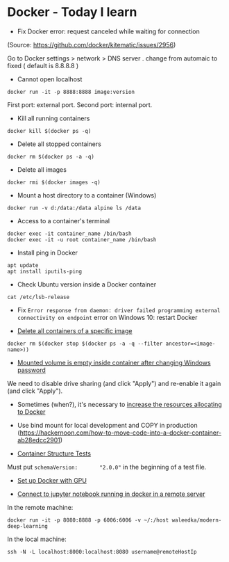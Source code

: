 # Docker - Today I learn

* Fix Docker error: request canceled while waiting for connection 

(Source: https://github.com/docker/kitematic/issues/2956)

Go to Docker settings > network > DNS server . change from automaic to fixed ( default is 8.8.8.8 )

* Cannot open localhost

```
docker run -it -p 8888:8888 image:version
```

First port: external port.
Second port: internal port.

* Kill all running containers

```
docker kill $(docker ps -q)
```

* Delete all stopped containers

```
docker rm $(docker ps -a -q)
```

* Delete all images

```
docker rmi $(docker images -q)
```

* Mount a host directory to a container (Windows)

```
docker run -v d:/data:/data alpine ls /data
```

* Access to a container's terminal

```
docker exec -it container_name /bin/bash
docker exec -it -u root container_name /bin/bash

```

* Install ping in Docker

```
apt update
apt install iputils-ping
```

* Check Ubuntu version inside a Docker container

```
cat /etc/lsb-release
```

* Fix `Error response from daemon: driver failed programming external connectivity on endpoint` error on Windows 10: restart Docker

* [Delete all containers of a specific image](https://stackoverflow.com/questions/32073971/stopping-docker-containers-by-image-name-ubuntu)

```
docker rm $(docker stop $(docker ps -a -q --filter ancestor=<image-name>))
```

* [Mounted volume is empty inside container after changing Windows password](https://stackoverflow.com/questions/38583900/mounted-volume-is-empty-inside-container)

We need to disable drive sharing (and click "Apply") and re-enable it again (and click "Apply").

* Sometimes (when?), it's necessary to [increase the resources allocating to Docker](https://stackoverflow.com/questions/44907444/error-137-on-docker-build-command-on-win7)

* Use bind mount for local development and COPY in production
(https://hackernoon.com/how-to-move-code-into-a-docker-container-ab28edcc2901)

* [Container Structure Tests](https://github.com/GoogleContainerTools/container-structure-test)

Must put `schemaVersion:       "2.0.0"` in the beginning of a test file.

* [Set up Docker with GPU](http://collabnix.com/introducing-new-docker-cli-api-support-for-nvidia-gpus-under-docker-engine-19-03-0-beta-release/)

* [Connect to jupyter notebook running in docker in a remote server](https://stackoverflow.com/questions/54572456/connect-to-jupyter-notebook-running-in-docker-on-a-remote-server)

In the remote machine:

```
docker run -it -p 8080:8888 -p 6006:6006 -v ~/:/host waleedka/modern-deep-learning
```

In the local machine:

```
ssh -N -L localhost:8000:localhost:8080 username@remoteHostIp
```
